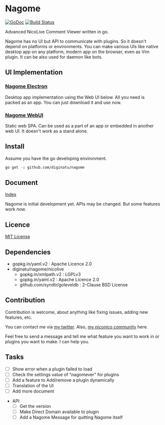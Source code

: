 Nagome
======

[![GoDoc](https://godoc.org/github.com/diginatu/nagome?status.svg)](https://godoc.org/github.com/diginatu/nagome)
[![Build Status](https://travis-ci.org/diginatu/nagome.svg?branch=master)](https://travis-ci.org/diginatu/nagome)

Advanced NicoLive Comment Viewer written in go.

Nagome has no UI but API to communicate with plugins.
So it doesn't depend on platforms or environments.
You can make various UIs like native desktop app on any platform, modern app on the browser, even as Vim plugin.
It can be also used for daemon like bots.

UI Implementation
-----------------

### [Nagome Electron](https://github.com/diginatu/nagome-electron)

Desktop app implementation using the Web UI below.
All you need is packed as an app.  You can just download it and use now.

### [Nagome WebUI](https://github.com/diginatu/nagome-webui)

Static web SPA.
Can be used as a part of an app or embedded in another web UI.
It doesn't work as a stand alone.

Install
-------

Assume you have the go developing environment.

~~~ sh
go get -u github.com/diginatu/nagome
~~~

Document
--------

[Index](docs/README.md)

Nagome is initial development yet.
APIs may be changed.
But some features work now.

Licence
-------

[MIT License](LICENSE)

Dependencies
------------

+   gopkg.in/yaml.v2 : Apache Licence 2.0
+   diginatu/nagome/nicolive
    -   gopkg.in/xmlpath.v2 : LGPLv3
    -   gopkg.in/yaml.v2 : Apache Licence 2.0
    -   github.com/syndtr/goleveldb : 2-Clause BSD License

Contribution
------------

Contribution is welcome, about anything like fixing issues, adding new features, etc.

You can contact me via [my twitter](https://twitter.com/diginatu).
Also, [my niconico community](http://com.nicovideo.jp/community/co2345471) here.

Feel free to send a message and tell me what feature you want to work in or plugins you want to make.
I can help you.

Tasks
-----

* [ ] Show error when a plugin failed to load
* [ ] Check the settings value of "nagomever" for plugins
* [ ] Add a feature to Add/remove a plugin dynamically
* [ ] Translation of the UI
* [ ] Add more document
* API
    * [ ] Get the version
    * [ ] Make Direct Domain available to plugin
    * [ ] Add a Nagome Message for quitting Nagome itself
